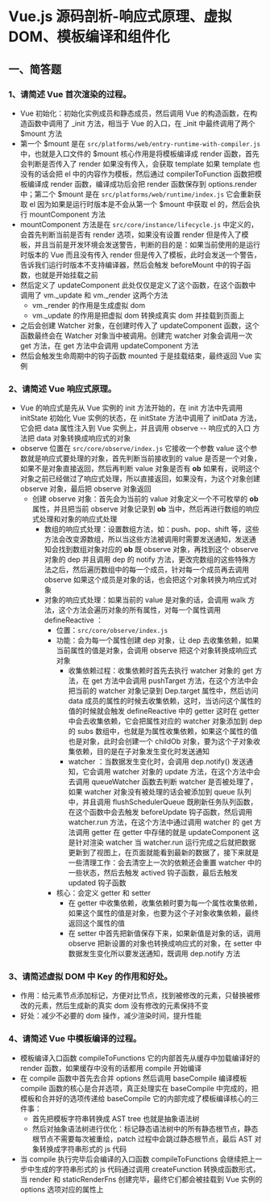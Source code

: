 # Vue.js 源码剖析-响应式原理、虚拟 DOM、模板编译和组件化

## 一、简答题

### 1、请简述 Vue 首次渲染的过程。
* Vue 初始化：初始化实例成员和静态成员，然后调用 Vue 的构造函数，在构造函数中调用了 _init 方法，相当于 Vue 的入口，在 _init 中最终调用了两个 $mount 方法
* 第一个 $mount 是在 `src/platforms/web/entry-runtime-with-compiler.js` 中，也就是入口文件的 $mount 核心作用是将模板编译成 render 函数，首先会判断是否传入了 render 如果没有传入，会获取 template 如果 template 也没有的话会把 el 中的内容作为模板，然后通过 compilerToFunction 函数把模板编译成 render 函数，编译成功后会把 render 函数保存到 options.render 中；第二个 $mount 是在 `src/platforms/web/runtime/index.js` 它会重新获取 el 因为如果是运行时版本是不会从第一个 $mount 中获取 el 的，然后会执行 mountComponent 方法
* mountComponent 方法是在 `src/core/instance/lifecycle.js` 中定义的，会首先判断当前是否有 render 选项，如果没有设置 render 但是传入了模板，并且当前是开发环境会发送警告，判断的目的是：如果当前使用的是运行时版本的 Vue 而且没有传入 render 但是传入了模板，此时会发送一个警告，告诉我们运行时版本不支持编译器，然后会触发 beforeMount 中的钩子函数，也就是开始挂载之前
* 然后定义了 updateComponent 此处仅仅是定义了这个函数，在这个函数中调用了 vm._update 和 vm._render 这两个方法
  * vm._render 的作用是生成虚拟 dom 
  * vm._update 的作用是把虚拟 dom 转换成真实 dom 并挂载到页面上
* 之后会创建 Watcher 对象，在创建时传入了 updateComponent 函数，这个函数最终会在 Watcher 对象当中被调用。创建完 watcher 对象会调用一次 get 方法，在 get 方法中会调用 updateComponent 方法
* 然后会触发生命周期中的钩子函数 mounted 于是挂载结束，最终返回 Vue 实例

### 2、请简述 Vue 响应式原理。
* Vue 的响应式是先从 Vue 实例的 init 方法开始的，在 init 方法中先调用 initState 初始化 Vue 实例的状态，在 initState 方法中调用了 initData 方法，它会把 data 属性注入到 Vue 实例上，并且调用 observe -- 响应式的入口 方法把 data 对象转换成响应式的对象
* observe 位置在 `src/core/observe/index.js` 它接收一个参数 value 这个参数就是响应式要处理的对象，首先判断当前接收到的 value 是否是一个对象，如果不是对象直接返回，然后再判断 value 对象是否有 __ob__ 如果有，说明这个对象之前已经做过了响应式处理，所以直接返回，如果没有，为这个对象创建 observe 对象，最后把 observe 对象返回
  * 创建 observe 对象：首先会为当前的 value 对象定义一个不可枚举的 __ob__ 属性，并且把当前 observe 对象记录到 __ob__ 当中，然后再进行数组的响应式处理和对象的响应式处理
    * 数组的响应式处理：设置数组方法，如：push、pop、shift 等，这些方法会改变源数组，所以当这些方法被调用时需要发送通知，发送通知会找到数组对象对应的 __ob__ 既 observe 对象，再找到这个 observe 对象的 dep 并且调用 dep 的 notify 方法，更改完数组的这些特殊方法之后，然后遍历数组中的每一个成员，针对每一个成员再去调用 observe 如果这个成员是对象的话，也会把这个对象转换为响应式对象
    * 对象的响应式处理：如果当前的 value 是对象的话，会调用 walk 方法，这个方法会遍历对象的所有属性，对每一个属性调用 defineReactive ：
      * 位置：`src/core/observe/index.js`
      * 功能：会为每一个属性创建 dep 对象，让 dep 去收集依赖，如果当前属性的值是对象，会调用 observe 把这个对象转换成响应式对象
        * 收集依赖过程：收集依赖时首先去执行 watcher 对象的 get 方法，在 get 方法中会调用 pushTarget 方法，在这个方法中会把当前的 watcher 对象记录到 Dep.target 属性中，然后访问 data 成员的属性的时候去收集依赖，这时，当访问这个属性的值的时候就会触发 defineReactive 中的 getter 这时在 getter 中会去收集依赖，它会把属性对应的 watcher 对象添加到 dep 的 subs 数组中，也就是为属性收集依赖，如果这个属性的值也是对象，此时会创建一个 childOb 对象，要为这个子对象收集依赖，目的是在子对象发生变化时发送通知
        * watcher ：当数据发生变化时，会调用 dep.notify() 发送通知，它会调用 watcher 对象的 update 方法，在这个方法中会去调用 queueWatcher 函数去判断 watcher 是否被处理了，如果 watcher 对象没有被处理的话会被添加到 queue 队列中，并且调用 flushSchedulerQueue 既刷新任务队列函数，在这个函数中会去触发 beforeUpdate 钩子函数，然后调用 watcher.run 方法，在这个方法中通过调用 watcher 的 get 方法调用 getter 在 getter 中存储的就是 updateComponent 这是针对渲染 watcher 当 watcher.run 运行完成之后就把数据更新到了视图上，在页面就能看到最新的数据了，接下来就是一些清理工作：会去清空上一次的依赖还会重置 watcher 中的一些状态，然后去触发 actived 钩子函数，最后去触发 updated 钩子函数
      * 核心：会定义 getter 和 setter 
        * 在 getter 中收集依赖，收集依赖时要为每一个属性收集依赖，如果这个属性的值是对象，也要为这个子对象收集依赖，最终返回这个属性的值
        * 在 setter 中首先把新值保存下来，如果新值是对象的话，调用 observe 把新设置的对象也转换成响应式的对象，在 setter 中数据发生变化所以要发送通知，既调用 dep.notify 方法

### 3、请简述虚拟 DOM 中 Key 的作用和好处。
* 作用：给元素节点添加标记，方便对比节点，找到被修改的元素，只替换被修改的元素，然后生成新的真实 dom 没有修改的元素保持不变
* 好处：减少不必要的 dom 操作，减少渲染时间，提升性能

### 4、请简述 Vue 中模板编译的过程。
* 模板编译入口函数 compileToFunctions 它的内部首先从缓存中加载编译好的 render 函数，如果缓存中没有的话都用 compile 开始编译
* 在 compile 函数中首先去合并 options 然后调用 baseCompile 编译模板 compile 函数的核心是合并选项，真正处理实在 baseCompile 中完成的，把模板和合并好的选项传递给 baseCompile 它的内部完成了模板编译核心的三件事：
  * 首先把模板字符串转换成 AST tree 也就是抽象语法树
  * 然后对抽象语法树进行优化：标记静态语法树中的所有静态根节点，静态根节点不需要每次被重绘，patch 过程中会跳过静态根节点，最后 AST 对象转换成字符串形式的 js 代码
* 当 compile 执行完毕后会编译的入口函数 compileToFunctions 会继续把上一步中生成的字符串形式的 js 代码通过调用 createFunction 转换成函数形式，当 render 和 staticRenderFns 创建完毕，最终它们都会被挂载到 Vue 实例的 options 选项对应的属性上
